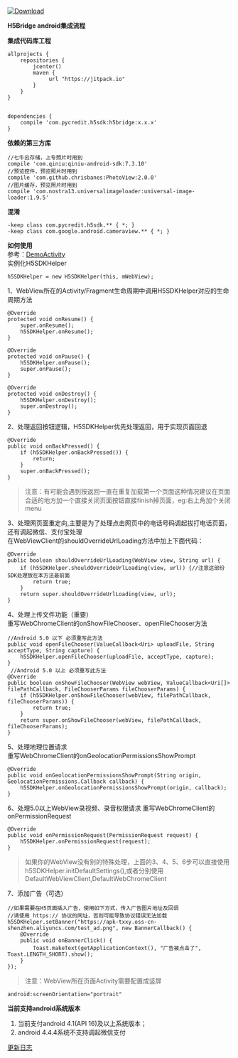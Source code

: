 [ ![Download](https://api.bintray.com/packages/tianxiaxinyong/maven/PYH5Bridge/images/download.svg?version=1.1.3) ](https://bintray.com/tianxiaxinyong/maven/PYH5Bridge/1.1.3/link)

**H5Bridge android集成流程**

**集成代码库工程**  

```  
allprojects {
    repositories {
        jcenter()
        maven {
             url "https://jitpack.io"
        }
    }
}


dependencies {
    compile 'com.pycredit.h5sdk:h5bridge:x.x.x'
}
```

**依赖的第三方库**  

```  
//七牛云存储，上专照片时用到
compile 'com.qiniu:qiniu-android-sdk:7.3.10'
//预览控件，预览照片时用到
compile 'com.github.chrisbanes:PhotoView:2.0.0'
//图片缓存，预览照片时用到
compile 'com.nostra13.universalimageloader:universal-image-loader:1.9.5'
```

**混淆**  

```  
-keep class com.pycredit.h5sdk.** { *; }
-keep class com.google.android.cameraview.** { *; }
```

**如何使用**  
参考：[DemoActivity](app/src/main/java/com/pycredit/h5bridge/DemoActivity.java)   
实例化H5SDKHelper  

```  
h5SDKHelper = new H5SDKHelper(this, mWebView);
```

1、WebView所在的Activity/Fragment生命周期中调用H5SDKHelper对应的生命周期方法  

```  
@Override
protected void onResume() {
    super.onResume();
    h5SDKHelper.onResume();
}

@Override
protected void onPause() {
    h5SDKHelper.onPause();
    super.onPause();
}

@Override
protected void onDestroy() {
    h5SDKHelper.onDestroy();
    super.onDestroy();
}
```
2、处理返回按钮逻辑，H5SDKHelper优先处理返回，用于实现页面回退  

```  
@Override
public void onBackPressed() {
    if (h5SDKHelper.onBackPressed()) {
        return;
    }
    super.onBackPressed();
}
```

> 注意：有可能会遇到按返回一直在重复加载第一个页面这种情况建议在页面合适的地方加一个直接关闭页面按钮直接finish掉页面，eg:右上角加个关闭menu  


3、处理网页面重定向,主要是为了处理点击网页中的电话号码调起拔打电话页面，还有调起微信、支付宝处理  
在WebViewClient的shouldOverrideUrlLoading方法中加上下面代码：  

```  
@Override
public boolean shouldOverrideUrlLoading(WebView view, String url) {
    if (h5SDKHelper.shouldOverrideUrlLoading(view, url)) {//注意这部份SDK处理放在本方法最前面
        return true;
    }
    return super.shouldOverrideUrlLoading(view, url);
}

```

4、处理上传文件功能（重要）  
重写WebChromeClient的onShowFileChooser、openFileChooser方法  

```  
//Android 5.0 以下 必须重写此方法
public void openFileChooser(ValueCallback<Uri> uploadFile, String acceptType, String capture) {
    h5SDKHelper.openFileChooser(uploadFile, acceptType, capture);
}
 //Android 5.0 以上 必须重写此方法
@Override
public boolean onShowFileChooser(WebView webView, ValueCallback<Uri[]> filePathCallback, FileChooserParams fileChooserParams) {
    if (h5SDKHelper.onShowFileChooser(webView, filePathCallback, fileChooserParams)) {
        return true;
    }
    return super.onShowFileChooser(webView, filePathCallback, fileChooserParams);
}
```

5、处理地理位置请求  
重写WebChromeClient的onGeolocationPermissionsShowPrompt  

```  
@Override
public void onGeolocationPermissionsShowPrompt(String origin, GeolocationPermissions.Callback callback) {
    h5SDKHelper.onGeolocationPermissionsShowPrompt(origin, callback);
}
```

6、处理5.0以上WebView录视频、录音权限请求
重写WebChromeClient的onPermissionRequest  

```
@Override
public void onPermissionRequest(PermissionRequest request) {
    h5SDKHelper.onPermissionRequest(request);
}
```

> 如果你的WebView没有别的特殊处理，上面的3、4、5、6步可以直接使用h5SDKHelper.initDefaultSettings(),或者分别使用DefaultWebViewClient,DefaultWebChromeClient


7、添加广告（可选）  

```  
//如果需要在H5页面插入广告，使用如下方式，传入广告图片地址及回调
//请使用 https:// 协议的网址，否则可能导致协议错误无法加载
h5SDKHelper.setBanner("https://apk-txxy.oss-cn-shenzhen.aliyuncs.com/test_ad.png", new BannerCallback() {
    @Override
    public void onBannerClick() {
        Toast.makeText(getApplicationContext(), "广告被点击了", Toast.LENGTH_SHORT).show();
    }
});
```

> 注意：WebView所在页面Activity需要配置成竖屏  

```  
android:screenOrientation="portrait"
```

**当前支持android系统版本**
1. 当前支付android 4.1(API 16)及以上系统版本；
2. android 4.4.4系统不支持调起微信支付



[更新日志](change_log.md)  

